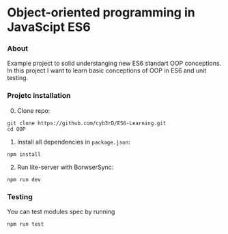 # Object-oriented programming in JavaScipt ES6

### About

Example project to solid understanging new ES6 standart OOP conceptions.
In this project I want to learn basic conceptions of OOP in ES6 and unit testing.

### Projetc installation

0. Clone repo:
```
git clone https://github.com/cyb3rD/ES6-Learning.git
cd OOP
```
1. Install all dependencies in `package.json`:
```
npm install
```
2. Run lite-server with BorwserSync:
```
npm run dev
```

### Testing

You can test modules spec by running
```
npm run test
```

